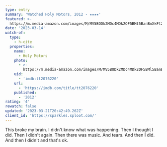 ```yaml
---
type: entry
summary: 'Watched Holy Motors, 2012 - ★★★★'
featured: >-
  https://m.media-amazon.com/images/M/MV5BODk2MDc4MDk2OF5BMl5BanBnXkFtZTcwMTcyODY1OA@@._V1_SX300.jpg
date: '2023-03-14'
watch-of:
  type:
    - h-cite
  properties:
    name:
      - Holy Motors
    photo:
      - >-
        https://m.media-amazon.com/images/M/MV5BODk2MDc4MDk2OF5BMl5BanBnXkFtZTcwMTcyODY1OA@@._V1_SX300.jpg
    uid:
      - 'imdb:tt2076220'
    url:
      - 'https://imdb.com/title/tt2076220'
    published:
      - '2012'
rating: '4'
rewatch: false
updated: '2023-03-21T20:42:49.262Z'
client_id: 'https://sparkles.sploot.com/'
---
```

This broke my brain. I didn't know what was happening. Then I thought I did. Then I didn't again. Then there was music. And tears. And then I did. And then I didn't and that's ok.
